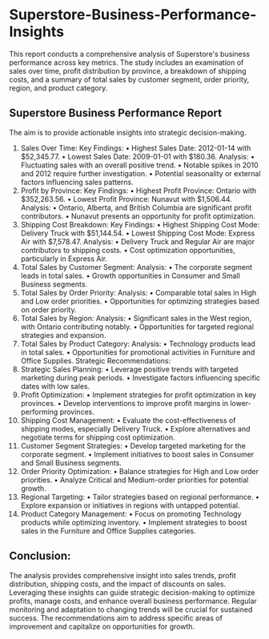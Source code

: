 # Superstore-Business-Performance-Insights
This report conducts a comprehensive analysis of Superstore's business performance across key metrics.  The study includes an examination of sales over time, profit distribution by province, a breakdown of  shipping costs, and a summary of total sales by customer segment, order priority, region, and product  category. 
## Superstore Business Performance Report 
The aim is to provide actionable insights into strategic decision-making.
 1. Sales Over Time: 
Key Findings:
• Highest Sales Date: 2012-01-14 with $52,345.77. 
• Lowest Sales Date: 2009-01-01 with $180.36. 
Analysis: 
• Fluctuating sales with an overall positive trend. 
• Notable spikes in 2010 and 2012 require further investigation. 
• Potential seasonality or external factors influencing sales patterns. 
3. Profit by Province: 
Key Findings: 
• Highest Profit Province: Ontario with $352,263.56. 
• Lowest Profit Province: Nunavut with $1,506.44. 
Analysis: 
• Ontario, Alberta, and British Columbia are significant profit contributors. 
• Nunavut presents an opportunity for profit optimization. 
4. Shipping Cost Breakdown: 
Key Findings: 
• Highest Shipping Cost Mode: Delivery Truck with $51,144.54. 
• Lowest Shipping Cost Mode: Express Air with $7,578.47. 
Analysis: 
• Delivery Truck and Regular Air are major contributors to shipping costs. 
• Cost optimization opportunities, particularly in Express Air. 
5. Total Sales by Customer Segment: 
Analysis: 
• The corporate segment leads in total sales. 
• Growth opportunities in Consumer and Small Business segments. 
6. Total Sales by Order Priority: 
Analysis: 
• Comparable total sales in High and Low order priorities. 
• Opportunities for optimizing strategies based on order priority. 
7. Total Sales by Region: 
Analysis: 
• Significant sales in the West region, with Ontario contributing notably. 
• Opportunities for targeted regional strategies and expansion. 
8. Total Sales by Product Category: 
Analysis: 
• Technology products lead in total sales. 
• Opportunities for promotional activities in Furniture and Office Supplies. 
Strategic Recommendations: 
1. Strategic Sales Planning: 
• Leverage positive trends with targeted marketing during peak periods. 
• Investigate factors influencing specific dates with low sales. 
2. Profit Optimization: 
• Implement strategies for profit optimization in key provinces. 
• Develop interventions to improve profit margins in lower-performing provinces. 
3. Shipping Cost Management: 
• Evaluate the cost-effectiveness of shipping modes, especially Delivery Truck. 
• Explore alternatives and negotiate terms for shipping cost optimization. 
4. Customer Segment Strategies: 
• Develop targeted marketing for the corporate segment. 
• Implement initiatives to boost sales in Consumer and Small Business segments. 
5. Order Priority Optimization: 
• Balance strategies for High and Low order priorities. 
• Analyze Critical and Medium-order priorities for potential growth. 
6. Regional Targeting: 
• Tailor strategies based on regional performance. 
• Explore expansion or initiatives in regions with untapped potential. 
7. Product Category Management: 
• Focus on promoting Technology products while optimizing inventory. 
• Implement strategies to boost sales in the Furniture and Office Supplies categories. 
## Conclusion: 
The analysis provides comprehensive insight into sales trends, profit distribution, shipping costs, and the 
impact of discounts on sales. Leveraging these insights can guide strategic decision-making to optimize 
profits, manage costs, and enhance overall business performance. Regular monitoring and adaptation to 
changing trends will be crucial for sustained success. The recommendations aim to address specific areas 
of improvement and capitalize on opportunities for growth.
